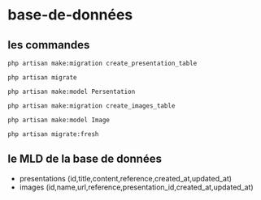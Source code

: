 # base-de-données 
## les commandes

```
php artisan make:migration create_presentation_table
```

```
php artisan migrate

```

```
php artisan make:model Persentation
```

```
php artisan make:migration create_images_table
```

```
php artisan make:model Image
```


```
php artisan migrate:fresh

```

## le MLD de la base de données

- presentations (id,title,content,reference,created_at,updated_at)
- images (id,name,url,reference,presentation_id,created_at,updated_at)



